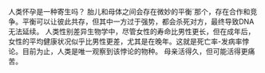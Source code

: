 人类怀孕是一种寄生吗？
胎儿和母体之间会存在微妙的平衡´那个，存在合作和竞争。平衡可以让彼此共存，但其中一方过于强势，都会杀死对方，最终导致DNA无法延续。
人类性别差异生物学中，尽管女性的寿命比男性更长，但在成年后，女性的平均健康状况似乎比男性更差，尤其是在晚年。这就是死亡率-发病率悖论。目前为止，人类是唯一观察到该悖论的物种。
母亲活得久，但可能活得更痛苦。